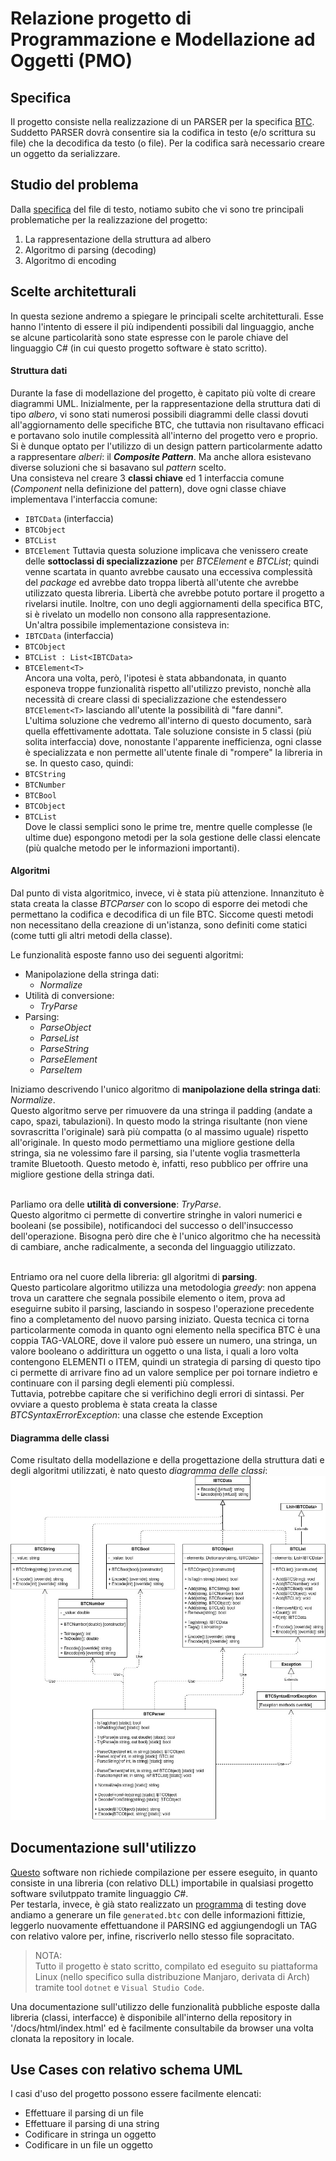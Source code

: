 # Relazione progetto di Programmazione e Modellazione ad Oggetti (PMO)
## Specifica
Il progetto consiste nella realizzazione di un PARSER per la specifica [BTC](https://github.com/GeckoNickDeveloper/BluetoothTagChain). Suddetto PARSER dovrà consentire sia la codifica in testo (e/o scrittura su file) che la decodifica da testo (o file). Per la codifica sarà necessario creare un oggetto da serializzare.
## Studio del problema
Dalla [specifica](https://github.com/GeckoNickDeveloper/BluetoothTagChain) del file di testo, notiamo subito che vi sono tre principali problematiche per la realizzazione del progetto:
1. La rappresentazione della struttura ad albero
2. Algoritmo di parsing (decoding)
3. Algoritmo di encoding


## Scelte architetturali
In questa sezione andremo a spiegare le principali scelte architetturali. Esse hanno l'intento di essere il più indipendenti possibili dal linguaggio, anche se alcune particolarità sono state espresse con le parole chiave del linguaggio C# (in cui questo progetto software è stato scritto).

#### Struttura dati
Durante la fase di modellazione del progetto, è capitato più volte di creare diagrammi UML. Inizialmente, per la rappresentazione della struttura dati di tipo _albero_, vi sono stati numerosi possibili diagrammi delle classi dovuti all'aggiornamento delle specifiche BTC, che tuttavia non risultavano efficaci e portavano solo inutile complessità all'interno del progetto vero e proprio. Si è dunque optato per l'utilizzo di un design pattern particolarmente adatto a rappresentare _alberi_: il **_Composite Pattern_**. Ma anche allora esistevano diverse soluzioni che si basavano sul _pattern_ scelto.<br>
Una consisteva nel creare 3 **classi chiave** ed 1 interfaccia comune (_Component_ nella definizione del pattern), dove ogni classe chiave implementava l'interfaccia comune:
- `IBTCData` (interfaccia)
- `BTCObject`
- `BTCList`<T>
- `BTCElement`<T>
Tuttavia questa soluzione implicava che venissero create delle **sottoclassi di specializzazione** per _BTCElement_ e _BTCList_; quindi venne scartata in quanto avrebbe causato una eccessiva complessità del _package_ ed avrebbe dato troppa libertà all'utente che avrebbe utilizzato questa libreria. Libertà che avrebbe potuto portare il progetto a rivelarsi inutile. Inoltre, con uno degli aggiornamenti della specifica BTC, si è rivelato un modello non consono alla rappresentazione.<br>
Un'altra possibile implementazione consisteva in:
- `IBTCData` (interfaccia)
- `BTCObject`
- `BTCList : List<IBTCData>`
- `BTCElement<T>`<br>
Ancora una volta, però, l'ipotesi è stata abbandonata, in quanto esponeva troppe funzionalità rispetto all'utilizzo previsto, nonchè alla necessità di creare classi di specializzazione che estendessero `BTCElement<T>` lasciando all'utente la possibilità di "fare danni".<br>
L'ultima soluzione che vedremo all'interno di questo documento, sarà quella effettivamente adottata. Tale soluzione consiste in 5 classi (più solita interfaccia) dove, nonostante l'apparente inefficienza, ogni classe è specializzata e non permette all'utente finale di "rompere" la libreria in se. In questo caso, quindi:
- `BTCString`
- `BTCNumber`
- `BTCBool`
- `BTCObject`
- `BTCList` <br>
Dove le classi semplici sono le prime tre, mentre quelle complesse (le ultime due) espongono metodi per la sola gestione delle classi elencate (più qualche metodo per le informazioni importanti).

#### Algoritmi
Dal punto di vista algoritmico, invece, vi è stata più attenzione. Innanzituto è stata creata la classe _BTCParser_ con lo scopo di esporre dei metodi che permettano la codifica e decodifica di un file BTC. Siccome questi metodi non necessitano della creazione di un'istanza, sono definiti come statici (come tutti gli altri metodi della classe).

Le funzionalità esposte fanno uso dei seguenti algoritmi:
- Manipolazione della stringa dati:
	- _Normalize_
- Utilità di conversione:
	- _TryParse_
- Parsing:
	- _ParseObject_
	- _ParseList_
	- _ParseString_
	- _ParseElement_
	- _ParseItem_

Iniziamo descrivendo l'unico algoritmo di **manipolazione della stringa dati**: _Normalize_.<br>
Questo algoritmo serve per rimuovere da una stringa il padding (andate a capo, spazi, tabulazioni). In questo modo la stringa risultante (non viene sovrascritta l'originale) sarà più compatta (o al massimo uguale) rispetto all'originale. In questo modo permettiamo una migliore gestione della stringa, sia ne volessimo fare il parsing, sia l'utente voglia trasmetterla tramite Bluetooth. Questo metodo è, infatti, reso pubblico per offrire una migliore gestione della stringa dati.<br><br>

Parliamo ora delle **utilità di conversione**: _TryParse_.<br>
Questo algoritmo ci permette di convertire stringhe in valori numerici e booleani (se possibile), notificandoci del successo o dell'insuccesso dell'operazione.
Bisogna però dire che è l'unico algoritmo che ha necessità di cambiare, anche radicalmente, a seconda del linguaggio utilizzato.<br><br>

Entriamo ora nel cuore della libreria: gll algoritmi di **parsing**.<br>
Questo particolare algoritmo utilizza una metodologia _greedy_: non appena trova un carattere che segnala possibile elemento o item, prova ad eseguirne subito il parsing, lasciando in sospeso l'operazione precedente fino a completamento del nuovo parsing iniziato. Questa tecnica ci torna particolarmente comoda in quanto ogni elemento nella specifica BTC è una coppia TAG-VALORE, dove il valore può essere un numero, una stringa, un valore booleano o addirittura un oggetto o una lista, i quali a loro volta contengono ELEMENTI o ITEM, quindi un strategia di parsing di questo tipo ci permette di arrivare fino ad un valore semplice per poi tornare indietro e continuare con il parsing degli elementi più complessi.<br>
Tuttavia, potrebbe capitare che si verifichino degli errori di sintassi. Per ovviare a questo problema è stata creata la classe _BTCSyntaxErrorException_: una classe che estende Exception

#### Diagramma delle classi
Come risultato della modellazione e della progettazione della struttura dati e degli algoritmi utilizzati, è nato questo _diagramma delle classi_:<br>
![Diagramma UML delle classi](https://github.com/GeckoNickDeveloper/Progetto-PMO/blob/master/Relazione/src/BTC.jpg)

## Documentazione sull'utilizzo
[Questo](https://github.com/GeckoNickDeveloper/Progetto-PMO/tree/master/BTC) software non richiede compilazione per essere eseguito, in quanto consiste in una libreria (con relativo DLL) importabile in qualsiasi progetto software svilutppato tramite linguaggio _C#_.<br>
Per testarla, invece, è già stato realizzato un [programma](https://github.com/GeckoNickDeveloper/Progetto-PMO/tree/master/Testing) di testing dove andiamo a generare un file `generated.btc` con delle informazioni fittizie, leggerlo nuovamente effettuandone il PARSING ed aggiungendogli un TAG con relativo valore per, infine, riscriverlo nello stesso file sopracitato.

> NOTA:<br>
> Tutto il progetto è stato scritto, compilato ed eseguito su piattaforma Linux (nello specifico sulla
> distribuzione Manjaro, derivata di Arch) tramite tool `dotnet` e `Visual Studio Code`.

Una documentazione sull'utilizzo delle funzionalità pubbliche esposte dalla libreria (classi, interfacce) è disponibile all'interno della repository in '/docs/html/index.html' ed è facilmente consultabile da browser una volta clonata la repository in locale. 

## Use Cases con relativo schema UML
I casi d'uso del progetto possono essere facilmente elencati:
- Effettuare il parsing di un file
- Effettuare il parsing di una string
- Codificare in stringa un oggetto
- Codificare in un file un oggetto